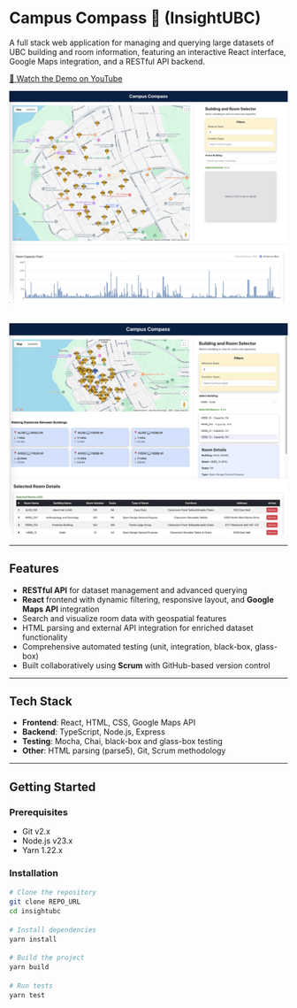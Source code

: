 # Campus Compass 🧭 (InsightUBC)

A full stack web application for managing and querying large datasets of UBC building and room information, featuring an interactive React interface, Google Maps integration, and a RESTful API backend.

[🎥 Watch the Demo on YouTube](https://youtu.be/gGCsCPrHeQo)

<p align="center">
  <img src="/Screenshot1.png" alt="Campus Compass" width="800"/>
  <br>
  <br>
  <br>
  <img src="/Screenshot2.png" alt="Campus Compass" width="800"/>
</p>


---

## Features

- **RESTful API** for dataset management and advanced querying  
- **React** frontend with dynamic filtering, responsive layout, and **Google Maps API** integration  
- Search and visualize room data with geospatial features  
- HTML parsing and external API integration for enriched dataset functionality  
- Comprehensive automated testing (unit, integration, black-box, glass-box)  
- Built collaboratively using **Scrum** with GitHub-based version control  

---

## Tech Stack

- **Frontend**: React, HTML, CSS, Google Maps API  
- **Backend**: TypeScript, Node.js, Express  
- **Testing**: Mocha, Chai, black-box and glass-box testing  
- **Other**: HTML parsing (parse5), Git, Scrum methodology  

---

## Getting Started

### Prerequisites

- Git v2.x  
- Node.js v23.x  
- Yarn 1.22.x  

### Installation

```bash
# Clone the repository
git clone REPO_URL
cd insightubc

# Install dependencies
yarn install

# Build the project
yarn build

# Run tests
yarn test
```